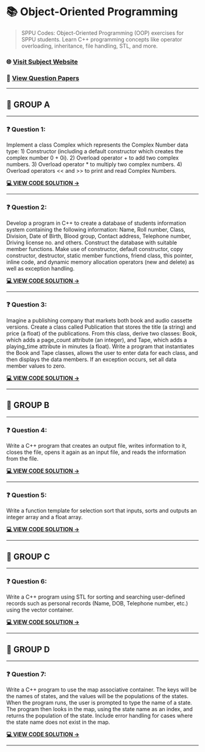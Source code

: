 <!-- SEO Metadata
Title: Object-Oriented Programming
Description: SPPU Codes: Object-Oriented Programming (OOP) exercises for SPPU students. Learn C++ programming concepts like operator overloading, inheritance, file handling, STL, and more.
Keywords: C++, OOP, SPPU Codes, programming exercises, operator overloading, inheritance, STL, file handling
-->

# 📚 Object-Oriented Programming

> SPPU Codes: Object-Oriented Programming (OOP) exercises for SPPU students. Learn C++ programming concepts like operator overloading, inheritance, file handling, STL, and more.

### 🌐 [Visit Subject Website](https://sppucodes.vercel.app/oop)

### 📄 [View Question Papers](https://sppucodes.vercel.app/questionpapers/object-oriented-programming)

---



## 📂 GROUP A

---

### ❓ Question 1:

Implement a class Complex which represents the Complex Number data type: 1) Constructor (including a default constructor which creates the complex number 0 + 0i). 2) Overload operator + to add two complex numbers. 3) Overload operator * to multiply two complex numbers. 4) Overload operators << and >> to print and read Complex Numbers.

**[💻 VIEW CODE SOLUTION →](https://sppucodes.vercel.app/oop/complex-number)**

---



### ❓ Question 2:

Develop a program in C++ to create a database of students information system containing the following information: Name, Roll number, Class, Division, Date of Birth, Blood group, Contact address, Telephone number, Driving license no. and others. Construct the database with suitable member functions. Make use of constructor, default constructor, copy constructor, destructor, static member functions, friend class, this pointer, inline code, and dynamic memory allocation operators (new and delete) as well as exception handling.

**[💻 VIEW CODE SOLUTION →](https://sppucodes.vercel.app/oop/student-db)**

---



### ❓ Question 3:

Imagine a publishing company that markets both book and audio cassette versions. Create a class called Publication that stores the title (a string) and price (a float) of the publications. From this class, derive two classes: Book, which adds a page_count attribute (an integer), and Tape, which adds a playing_time attribute in minutes (a float). Write a program that instantiates the Book and Tape classes, allows the user to enter data for each class, and then displays the data members. If an exception occurs, set all data member values to zero.

**[💻 VIEW CODE SOLUTION →](https://sppucodes.vercel.app/oop/publication-class)**

---



## 📂 GROUP B

---

### ❓ Question 4:

Write a C++ program that creates an output file, writes information to it, closes the file, opens it again as an input file, and reads the information from the file.

**[💻 VIEW CODE SOLUTION →](https://sppucodes.vercel.app/oop/file-handling)**

---



### ❓ Question 5:

Write a function template for selection sort that inputs, sorts and outputs an integer array and a float array.

**[💻 VIEW CODE SOLUTION →](https://sppucodes.vercel.app/oop/selection-sort)**

---



## 📂 GROUP C

---

### ❓ Question 6:

Write a C++ program using STL for sorting and searching user-defined records such as personal records (Name, DOB, Telephone number, etc.) using the vector container.

**[💻 VIEW CODE SOLUTION →](https://sppucodes.vercel.app/oop/stl-sorting)**

---



## 📂 GROUP D

---

### ❓ Question 7:

Write a C++ program to use the map associative container. The keys will be the names of states, and the values will be the populations of the states. When the program runs, the user is prompted to type the name of a state. The program then looks in the map, using the state name as an index, and returns the population of the state. Include error handling for cases where the state name does not exist in the map.

**[💻 VIEW CODE SOLUTION →](https://sppucodes.vercel.app/oop/map-container)**

---
